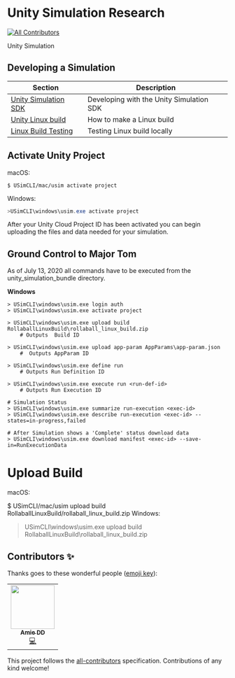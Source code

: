 # Unity Simulation Research
<!-- ALL-CONTRIBUTORS-BADGE:START - Do not remove or modify this section -->
[![All Contributors](https://img.shields.io/badge/all_contributors-1-orange.svg?style=flat-square)](#contributors-)
<!-- ALL-CONTRIBUTORS-BADGE:END -->
Unity Simulation

## Developing a Simulation
| Section | Description |
|---|---|
|[Unity Simulation SDK](doc/integrate.md) | Developing with the Unity Simulation SDK|
|[Unity Linux build](doc/build.md) | How to make a Linux build|
|[Linux Build Testing](doc/testing.md) | Testing Linux build locally|

## Activate Unity Project

macOS: 
``` terminal
$ USimCLI/mac/usim activate project
```

Windows: 
``` powershell
>USimCLI\windows\usim.exe activate project
```
After your Unity Cloud Project ID has been activated you can begin uploading the files and data needed for your simulation.

## Ground Control to Major Tom

As of July 13, 2020 all commands have to be executed from the unity_simulation_bundle directory.

**Windows**
```
> USimCLI\windows\usim.exe login auth
> USimCLI\windows\usim.exe activate project
```
```
> USimCLI\windows\usim.exe upload build RollaballLinuxBuild\rollaball_linux_build.zip
    # Outputs  Build ID
```
```
> USimCLI\windows\usim.exe upload app-param AppParams\app-param.json
    #  Outputs AppParam ID
```
```
> USimCLI\windows\usim.exe define run
    # Outputs Run Definition ID
```
```
> USimCLI\windows\usim.exe execute run <run-def-id>
    # Outputs Run Execution ID
```
```
# Simulation Status
> USimCLI\windows\usim.exe summarize run-execution <exec-id>
> USimCLI\windows\usim.exe describe run-execution <exec-id> --states=in-progress,failed
```
```
# After Simulation shows a 'Complete' status download data
> USimCLI\windows\usim.exe download manifest <exec-id> --save-in=RunExecutionData
 ```
 
# Upload Build

macOS:

$ USimCLI/mac/usim upload build RollaballLinuxBuild/rollaball_linux_build.zip
Windows:

> USimCLI\windows\usim.exe upload build RollaballLinuxBuild\rollaball_linux_build.zip

## Contributors ✨

Thanks goes to these wonderful people ([emoji key](https://allcontributors.org/docs/en/emoji-key)):

<!-- ALL-CONTRIBUTORS-LIST:START - Do not remove or modify this section -->
<!-- prettier-ignore-start -->
<!-- markdownlint-disable -->
<table>
  <tr>
    <td align="center"><a href="http://www.amiedd.com"><img src="https://avatars3.githubusercontent.com/u/7669428?v=4" width="100px;" alt=""/><br /><sub><b>Amie DD</b></sub></a><br /><a href="https://github.com/AmieDD/Unity-Simulation-Research/commits?author=AmieDD" title="Code">💻</a></td>
  </tr>
</table>

<!-- markdownlint-enable -->
<!-- prettier-ignore-end -->
<!-- ALL-CONTRIBUTORS-LIST:END -->

This project follows the [all-contributors](https://github.com/all-contributors/all-contributors) specification. Contributions of any kind welcome!
